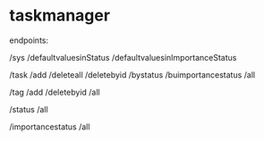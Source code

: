 # taskmanager

endpoints:

/sys
  /defaultvaluesinStatus
  /defaultvaluesinImportanceStatus

/task
  /add
  /deleteall
  /deletebyid
  /bystatus
  /buimportancestatus
  /all

/tag
  /add
  /deletebyid
  /all

/status
  /all

/importancestatus
  /all
